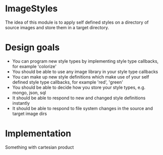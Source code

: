 ImageStyles
===========
The idea of this module is to apply self defined styles on a directory of source images and store them in a target
directory.

Design goals
============

* You can program new style types by implementing style type callbacks, for example 'colorize'
* You should be able to use any image library in your style type callbacks
* You can make up new style definitions which make use of your self defined style type callbacks, for example 'red', 'green'
* You should be able to decide how you store your style types, e.g. mongo, json, sql
* It should be able to respond to new and changed style definitions instantly
* It should be able to respond to file system changes in the source and target image dirs

Implementation
==============
Something with cartesian product